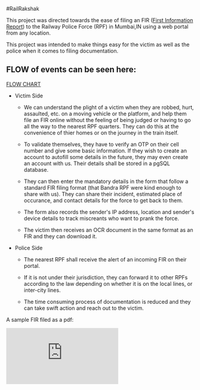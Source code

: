 #RailRakshak

This project was directed towards the ease of filing an FIR ([First Information Report](https://en.wikipedia.org/wiki/First_information_report "FIR")) to the Railway Police Force (RPF) in Mumbai,IN using a web portal from any location.

This project was intended to make things easy for the victim as well as the police when it comes to filing documentation.


## FLOW of events can be seen here:
[FLOW CHART](https://github.com/delzadbamji/railrakshak/blob/master/flow_of_events.docx)


- Victim Side
 
  * We can understand the plight of a victim when they are robbed, hurt, assaulted, etc. on a moving vehicle or the platform, and help them file an FIR online without the feeling of being judged or having to go all the way to the nearest RPF quarters. They can do this at the convenience of thier homes or on the journey in the train itself.

  * To validate themselves, they have to verify an OTP on their cell number and give some basic information. If they wish to create an account to autofill some details in the future, they may even create an account with us. Their details shall be stored in a pgSQL database.

  * They can then enter the mandatory details in the form that follow a standard FIR filing format (that Bandra RPF were kind enough to share with us). They can share their incident, estimated place of occurance, and contact details for the force to get back to them. 

  * The form also records the sender's IP address, location and sender's device details to track miscreants who want to prank the force.

   * The victim then receives an OCR document in the same format as an FIR and they can download it.

- Police Side

  * The nearest RPF shall receive the alert of an incoming FIR on their portal.

  * If it is not under their jurisdiction, they can forward it to other RPFs according to the law depending on whether it is on the local lines, or inter-city lines.

  * The time consuming process of documentation is reduced and they can take swift action and reach out to the victim.


A sample FIR filed as a pdf:

![Sample FIR](https://github.com/delzadbamji/railrakshak/blob/master/SIH%20BACKEND/IdeaProjects/a1/uploads/sample.pdf)
